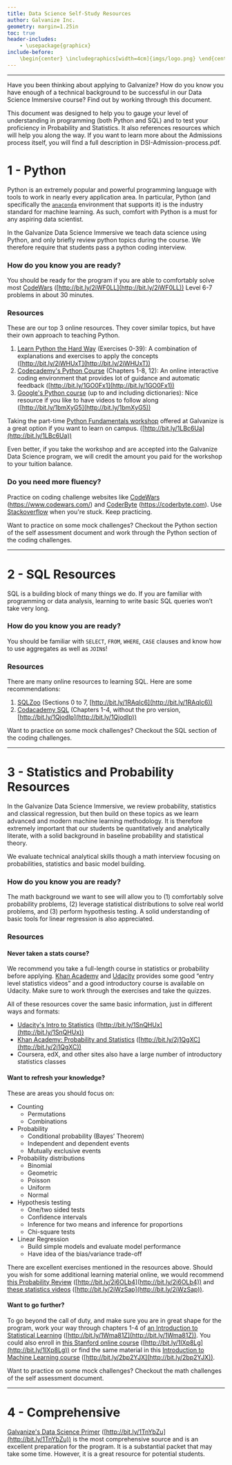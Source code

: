 ```yaml
---
title: Data Science Self-Study Resources
author: Galvanize Inc.
geometry: margin=1.25in
toc: true
header-includes:
    - \usepackage{graphicx}
include-before:
    \begin{center} \includegraphics[width=4cm]{imgs/logo.png} \end{center}
---
```


---

Have you been thinking about applying to Galvanize? How do you know you have enough of a technical background to be successful in our Data Science Immersive course? Find out by working through this document.

This document was designed to help you to gauge your level of understanding in programming (both Python and SQL) and to test your proficiency in Probability and Statistics. It also references resources which will help you along the way. If you want to learn more about the Admissions process itself, you will find a full description in DSI-Admission-process.pdf.  


# 1 - Python
Python is an extremely popular and powerful programming language with tools to work in nearly every application area.  In particular, Python (and specifically the [`anaconda`](https://www.continuum.io/anaconda-overview) environment that supports it) is the industry standard for machine learning.  As such, comfort with Python is a must for any aspiring data scientist.  

In the Galvanize Data Science Immersive we teach data science using Python, and only briefly review python topics during the course.  We therefore require that students pass a python coding interview.

### How do you know you are ready?

You should be ready for the program if you are able to comfortably solve most [CodeWars](https://www.codewars.com/?language=python) ([http://bit.ly/2iWF0LL](http://bit.ly/2iWF0LL)) Level 6-7 problems in about 30 minutes.

### Resources

These are our top 3 online resources. They cover similar topics, but have their own approach to teaching Python.

1. [Learn Python the Hard Way](https://learnpythonthehardway.org/book) (Exercises 0-39): A combination of explanations and exercises to apply the concepts ([http://bit.ly/2iWHUxT](http://bit.ly/2iWHUxT))
2. [Codecademy's Python Course](https://www.codecademy.com/learn/python) (Chapters 1-8, 12): An online interactive coding environment that provides lot of guidance and automatic feedback ([http://bit.ly/1GO0Fx1](http://bit.ly/1GO0Fx1))
3. [Google's Python course](https://developers.google.com/edu/python/) (up to and including dictionaries): Nice resource if you like to have videos to follow along ([http://bit.ly/1bmXyG5](http://bit.ly/1bmXyG5))

Taking the part-time [Python Fundamentals workshop](http://www.galvanize.com/courses/intro-to-python/) offered at Galvanize is a great option if you want to learn on campus. ([http://bit.ly/1LBc6Ua](http://bit.ly/1LBc6Ua))

Even better, if you take the workshop and are accepted into the Galvanize Data Science program, we will credit the amount you paid for the workshop to your tuition balance.

### Do you need more fluency?

Practice on coding challenge websites like [CodeWars](https://www.codewars.com/?language=python) (https://www.codewars.com/) and [CoderByte](https://coderbyte.com/) (https://coderbyte.com). Use [Stackoverflow](http://stackoverflow.com/) when you're stuck. Keep practicing.

Want to practice on some mock challenges? Checkout the Python section of the self assessment document and work through the Python section of the coding challenges.

---

# 2 - SQL Resources

SQL is a building block of many things we do. If you are familiar with programming or data analysis, learning to write basic SQL queries won’t take very long.

### How do you know you are ready?

 You should be familiar with `SELECT`, `FROM`, `WHERE`, `CASE` clauses and know how to use aggregates as well as `JOIN`s!

### Resources

There are many online resources to learning SQL. Here are some recommendations:

  1. [SQLZoo](http://sqlzoo.net/) (Sections 0 to 7, [http://bit.ly/1RAqIc6](http://bit.ly/1RAqIc6))
  2. [Codacademy SQL](https://www.codecademy.com/learn/learn-sql) (Chapters 1-4, without the pro version, [http://bit.ly/1QjodIp](http://bit.ly/1QjodIp))

Want to practice on some mock challenges? Checkout the SQL section of the coding challenges.

---

# 3 - Statistics and Probability Resources

In the Galvanize Data Science Immersive, we review probability, statistics and classical regression, but then build on these topics as we learn advanced and modern machine learning methodology. It is therefore extremely important that our students be quantitatively and analytically literate, with a solid background in baseline probability and statistical theory.  

We evaluate technical analytical skills though a math interview focusing on probabilities, statistics and basic model building.  

### How do you know you are ready?

The math background we want to see will allow you to (1) comfortably solve probability problems, (2) leverage statistical distributions to solve real world problems, and (3) perform hypothesis testing. A solid understanding of basic tools for linear regression is also appreciated.

### Resources

#### Never taken a stats course?

We recommend you take a full-length course in statistics or probability before applying. [Khan Academy](http://www.khanacademy.org/) and [Udacity](https://www.udacity.com/) provides some good “entry level statistics videos” and a good introductory course is available on Udacity. Make sure to work through the exercises and take the quizzes.

All of these resources cover the same basic information, just in different ways and formats:

* [Udacity's Intro to Statistics](https://www.udacity.com/course/intro-to-statistics--st101) ([http://bit.ly/1SnQHUx](http://bit.ly/1SnQHUx))
* [Khan Academy: Probability and Statistics](https://www.khanacademy.org/math/statistics-probability) ([http://bit.ly/2j1QgXC](http://bit.ly/2j1QgXC))
* Coursera, edX, and other sites also have a large number of introductory statistics classes


#### Want to refresh your knowledge?

These are areas you should focus on:

* Counting
    * Permutations
    * Combinations
* Probability
    * Conditional probability (Bayes’ Theorem)
    * Independent and dependent events
    * Mutually exclusive events
* Probability distributions
    * Binomial
    * Geometric
    * Poisson
    * Uniform
    * Normal
* Hypothesis testing
    * One/two sided tests
    * Confidence intervals
    * Inference for two means and inference for proportions
    * Chi-square tests
* Linear Regression
    * Build simple models and evaluate model performance
    * Have idea of the bias/variance trade-off

There are excellent exercises mentioned in the resources above. Should you wish for some additional learning material online, we would recommend [this  Probability Review](http://www.intmath.com/counting-probability/counting-probability-intro.php) ([http://bit.ly/2i6OLb4](http://bit.ly/2i6OLb4)) and [these statistics videos](http://www.jbstatistics.com/) ([http://bit.ly/2iWzSap](http://bit.ly/2iWzSap)).

#### Want to go further?

To go beyond the call of duty, and make sure you are in great shape for the program, work your way through chapters 1-4 of [an Introduction to Statistical Learning](http://www-bcf.usc.edu/~gareth/ISL/ISLR%20Sixth%20Printing.pdf) ([http://bit.ly/1Wma81Z](http://bit.ly/1Wma81Z)). You could also enroll in [this Stanford online course](https://www.coursera.org/learn/machine-learning) ([http://bit.ly/1IXp8Lg](http://bit.ly/1IXp8Lg)) or find the same material in this [Introduction to Machine Learning course](https://www.r-bloggers.com/in-depth-introduction-to-machine-learning-in-15-hours-of-expert-videos/) ([http://bit.ly/2bp2YJX](http://bit.ly/2bp2YJX)).

Want to practice on some mock challenges? Checkout the math challenges of the self assessment document.

---

# 4 - Comprehensive

[Galvanize's Data Science Primer](https://github.com/zipfian/data-science-primer) ([http://bit.ly/1TnYbZu](http://bit.ly/1TnYbZu)) is the most comprehensive source and is an excellent preparation for the program. It is a substantial packet that may take some time. However, it is a great resource for potential students.
